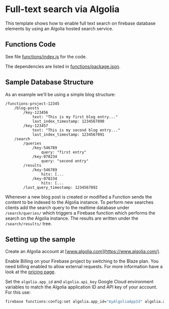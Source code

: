 # Full-text search via Algolia

This template shows how to enable full text search on firebase database elements by using an Algolia hosted search service.

## Functions Code

See file [functions/index.js](functions/index.js) for the code.

The dependencies are listed in [functions/package.json](functions/package.json).

## Sample Database Structure

As an example we'll be using a simple blog structure:

```
/functions-project-12345
    /blog-posts
        /key-123456
            text: "This is my first blog entry..."
            last_index_timestamp: 1234567890
        /key-123457
            text: "This is my second blog entry..."
            last_index_timestamp: 1234567891
    /search
        /queries
            /key-546789
                query: "first entry"
            /key-078234
                query: "second entry"
        /results
            /key-546789
                hits: [...
            /key-078234
                hits: [...
        /last_query_timestamp: 1234567892
```

Whenever a new blog post is created or modified a Function sends the content to be indexed to the Algolia instance.
To perform new searches clients add the search query to the realtime database under `/search/queries/` which triggers a
Firebase function which performs the search on the Algolia instance. The results are written under the `/search/results/`
tree.

## Setting up the sample

Create an Algolia account at [www.algolia.com](https://www.algolia.com/).

Enable Billing on your Firebase project by switching to the Blaze plan. You need billing enabled to allow external requests. For more information have a look at the [pricing page](https://firebase.google.com/pricing/).

Set the `algolia.app_id` and `algolia.api_key` Google Cloud environment variables to match the Algolia application ID and API key of your account. For this use:

```bash
firebase functions:config:set algolia.app_id="myAlgoliaAppId" algolia.api_key="myAlgoliaApiKey"
```
